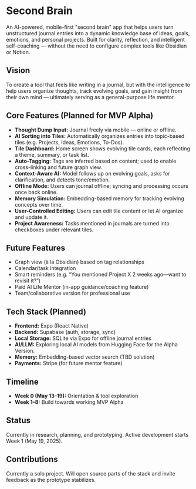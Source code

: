 # Second Brain

An AI-powered, mobile-first "second brain" app that helps users turn unstructured journal entries into a dynamic knowledge base of ideas, goals, emotions, and personal projects. Built for clarity, reflection, and intelligent self-coaching — without the need to configure complex tools like Obsidian or Notion.

## Vision

To create a tool that feels like writing in a journal, but with the intelligence to help users organize thoughts, track evolving goals, and gain insight from their own mind — ultimately serving as a general-purpose life mentor.

## Core Features (Planned for MVP Alpha)

- **Thought Dump Input:** Journal freely via mobile — online or offline.
- **AI Sorting into Tiles:** Automatically organizes entries into topic-based tiles (e.g. Projects, Ideas, Emotions, To-Dos).
- **Tile Dashboard:** Home screen shows evolving tile cards, each reflecting a theme, summary, or task list.
- **Auto-Tagging:** Tags are inferred based on content; used to enable cross-linking and future graph view.
- **Context-Aware AI:** Model follows up on evolving goals, asks for clarification, and detects tone/emotion.
- **Offline Mode:** Users can journal offline; syncing and processing occurs once back online.
- **Memory Simulation:** Embedding-based memory for tracking evolving concepts over time.
- **User-Controlled Editing:** Users can edit tile content or let AI organize and update it.
- **Project Awareness:** Tasks mentioned in journals are turned into checkboxes under relevant tiles.

## Future Features

- Graph view (à la Obsidian) based on tag relationships
- Calendar/task integration
- Smart reminders (e.g. “You mentioned Project X 2 weeks ago—want to revisit it?”)
- Paid AI Life Mentor (in-app guidance/coaching feature)
- Team/collaborative version for professional use

## Tech Stack (Planned)

- **Frontend:** Expo (React Native)
- **Backend:** Supabase (auth, storage, sync)
- **Local Storage:** SQLite via Expo for offline journal entries
- **AI/LLM:** Exploring local AI models from Hugging Face for the Alpha Version.
- **Memory:** Embedding-based vector search (TBD solution)
- **Payments:** Stripe (for future mentor feature)

## Timeline

- **Week 0 (May 13–19):** Orientation & tool exploration
- **Week 1–8:** Build towards working MVP Alpha

## Status

Currently in research, planning, and prototyping. Active development starts Week 1 (May 19, 2025).

## Contributions

Currently a solo project. Will open source parts of the stack and invite feedback as the prototype stabilizes.
